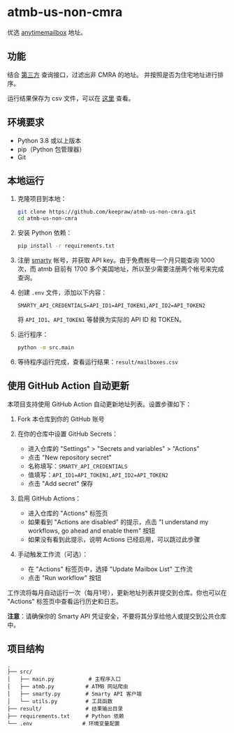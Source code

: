 # atmb-us-non-cmra

优选 [anytimemailbox](https://www.anytimemailbox.com/) 地址。

## 功能

结合 [第三方](https://www.smarty.com/) 查询接口，过滤出非 CMRA 的地址。
并按照是否为住宅地址进行排序。

运行结果保存为 csv 文件，可以在 [这里](./result/mailboxes.csv) 查看。

## 环境要求

- Python 3.8 或以上版本
- pip（Python 包管理器）
- Git

## 本地运行

1. 克隆项目到本地：
   ```bash
   git clone https://github.com/keepraw/atmb-us-non-cmra.git
   cd atmb-us-non-cmra
   ```

2. 安装 Python 依赖：
   ```bash
   pip install -r requirements.txt
   ```

3. 注册 [smarty](https://www.smarty.com/) 帐号，并获取 API key。由于免费帐号一个月只能查询 1000 次，而 atmb 目前有 1700 多个美国地址，所以至少需要注册两个帐号来完成查询。

4. 创建 `.env` 文件，添加以下内容：
   ```
   SMARTY_API_CREDENTIALS=API_ID1=API_TOKEN1,API_ID2=API_TOKEN2
   ```
   将 `API_ID1`、`API_TOKEN1` 等替换为实际的 API ID 和 TOKEN。

5. 运行程序：
   ```bash
   python -m src.main
   ```

6. 等待程序运行完成，查看运行结果：`result/mailboxes.csv`

## 使用 GitHub Action 自动更新

本项目支持使用 GitHub Action 自动更新地址列表。设置步骤如下：

1. Fork 本仓库到你的 GitHub 账号

2. 在你的仓库中设置 GitHub Secrets：
   - 进入仓库的 "Settings" > "Secrets and variables" > "Actions"
   - 点击 "New repository secret"
   - 名称填写：`SMARTY_API_CREDENTIALS`
   - 值填写：`API_ID1=API_TOKEN1,API_ID2=API_TOKEN2`
   - 点击 "Add secret" 保存

3. 启用 GitHub Actions：
   - 进入仓库的 "Actions" 标签页
   - 如果看到 "Actions are disabled" 的提示，点击 "I understand my workflows, go ahead and enable them" 按钮
   - 如果没有看到此提示，说明 Actions 已经启用，可以跳过此步骤

4. 手动触发工作流（可选）：
   - 在 "Actions" 标签页中，选择 "Update Mailbox List" 工作流
   - 点击 "Run workflow" 按钮

工作流将每月自动运行一次（每月1号），更新地址列表并提交到仓库。你也可以在 "Actions" 标签页中查看运行历史和日志。

**注意**：请确保你的 Smarty API 凭证安全，不要将其分享给他人或提交到公共仓库中。

## 项目结构

```
.
├── src/
│   ├── main.py           # 主程序入口
│   ├── atmb.py          # ATMB 网站爬虫
│   ├── smarty.py        # Smarty API 客户端
│   └── utils.py         # 工具函数
├── result/              # 结果输出目录
├── requirements.txt     # Python 依赖
└── .env                # 环境变量配置
```

